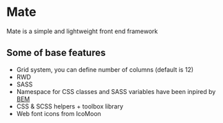 # Mate

Mate is a simple and lightweight front end framework

## Some of base features

* Grid system, you can define number of columns (default is 12)
* RWD
* SASS
* Namespace for CSS classes and SASS variables have been inpired by [BEM](http://www.smashingmagazine.com/2012/04/16/a-new-front-end-methodology-bem/)
* CSS & SCSS helpers + toolbox library
* Web font icons from IcoMoon